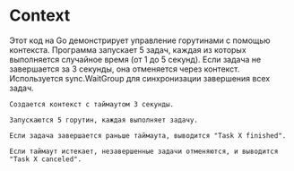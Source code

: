 # Context

Этот код на Go демонстрирует управление горутинами с помощью контекста. Программа запускает 5 задач, каждая из которых выполняется случайное время (от 1 до 5 секунд). Если задача не завершается за 3 секунды, она отменяется через контекст. Используется sync.WaitGroup для синхронизации завершения всех задач.

    Создается контекст с таймаутом 3 секунды.

    Запускаются 5 горутин, каждая выполняет задачу.

    Если задача завершается раньше таймаута, выводится "Task X finished".

    Если таймаут истекает, незавершенные задачи отменяются, и выводится "Task X canceled".
